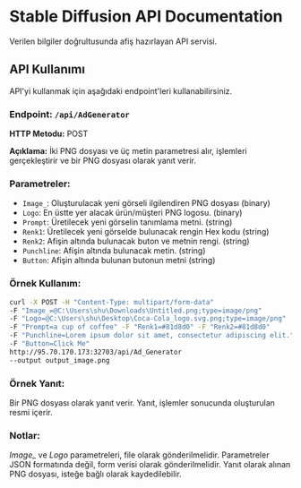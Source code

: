 # Stable Diffusion API Documentation

Verilen bilgiler doğrultusunda afiş hazırlayan API servisi.

## API Kullanımı

API'yi kullanmak için aşağıdaki endpoint'leri kullanabilirsiniz.

### Endpoint: `/api/AdGenerator`

**HTTP Metodu:** POST

**Açıklama:** İki PNG dosyası ve üç metin parametresi alır, işlemleri gerçekleştirir ve bir PNG dosyası olarak yanıt verir.

### Parametreler:

- `Image_`: Oluşturulacak yeni görseli ilgilendiren PNG dosyası (binary)
- `Logo`: En üstte yer alacak ürün/müşteri PNG logosu. (binary)
- `Prompt`: Üretilecek yeni görselin tanımlama metni. (string)
- `Renk1`: Üretilecek yeni görselde bulunacak rengin Hex kodu (string)
- `Renk2`: Afişin altında bulunacak buton ve metnin rengi. (string)
- `Punchline`: Afişin altında bulunacak metin. (string)
- `Button`: Afişin altında bulunan butonun metni (string)

### Örnek Kullanım:

```bash
curl -X POST -H "Content-Type: multipart/form-data" 
-F "Image_=@C:\Users\shu\Downloads\Untitled.png;type=image/png" 
-F "Logo=@C:\Users\shu\Desktop\Coca-Cola_logo.svg.png;type=image/png" 
-F "Prompt=a cup of coffee" -F "Renk1=#81d8d0" -F "Renk2=#81d8d0" 
-F "Punchline=Lorem ipsum dolor sit amet, consectetur adipiscing elit." 
-F "Button=Click Me" 
http://95.70.170.173:32703/api/Ad_Generator 
--output output_image.png
```
### Örnek Yanıt:

Bir PNG dosyası olarak yanıt verir. Yanıt, işlemler sonucunda oluşturulan resmi içerir.

### Notlar:
*Image_* ve *Logo* parametreleri, file olarak gönderilmelidir.
Parametreler JSON formatında değil, form verisi olarak gönderilmelidir.
Yanıt olarak alınan PNG dosyası, isteğe bağlı olarak kaydedilebilir.
